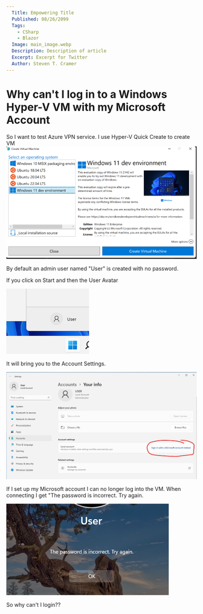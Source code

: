 ```yaml
---
  Title: Empowering Title
  Published: 08/26/2099
  Tags:
    - CSharp
    - Blazor
  Image: main_image.webp
  Description: Description of article
  Excerpt: Excerpt for Twitter
  Author: Steven T. Cramer
---
```


# Why can't I log in to a Windows Hyper-V VM with my Microsoft Account

So I want to test Azure VPN service.  I use Hyper-V Quick Create to create VM
![Quick Create VM](./vm.png)

By default an admin user named "User" is created with no password.

If you click on Start and then the User Avatar

![User Avatar](./user-avatar.png)

It will bring you to the Account Settings.

![Account Settings](./account-settings.png)

If I set up my Microsoft account I can no longer log into the VM.  When connecting I get "The password is incorrect. Try again.

![Password Incorrect](./password-incorrect.png)

So why can't I login??
